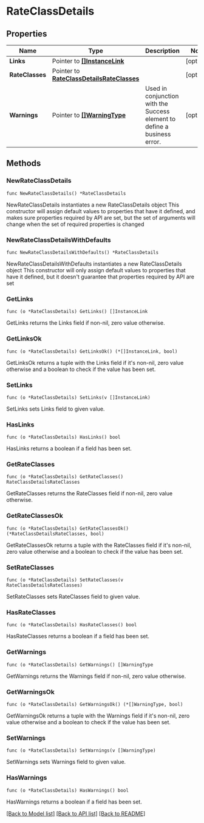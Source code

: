 # RateClassDetails

## Properties

Name | Type | Description | Notes
------------ | ------------- | ------------- | -------------
**Links** | Pointer to [**[]InstanceLink**](InstanceLink.md) |  | [optional] 
**RateClasses** | Pointer to [**RateClassDetailsRateClasses**](RateClassDetailsRateClasses.md) |  | [optional] 
**Warnings** | Pointer to [**[]WarningType**](WarningType.md) | Used in conjunction with the Success element to define a business error. | [optional] 

## Methods

### NewRateClassDetails

`func NewRateClassDetails() *RateClassDetails`

NewRateClassDetails instantiates a new RateClassDetails object
This constructor will assign default values to properties that have it defined,
and makes sure properties required by API are set, but the set of arguments
will change when the set of required properties is changed

### NewRateClassDetailsWithDefaults

`func NewRateClassDetailsWithDefaults() *RateClassDetails`

NewRateClassDetailsWithDefaults instantiates a new RateClassDetails object
This constructor will only assign default values to properties that have it defined,
but it doesn't guarantee that properties required by API are set

### GetLinks

`func (o *RateClassDetails) GetLinks() []InstanceLink`

GetLinks returns the Links field if non-nil, zero value otherwise.

### GetLinksOk

`func (o *RateClassDetails) GetLinksOk() (*[]InstanceLink, bool)`

GetLinksOk returns a tuple with the Links field if it's non-nil, zero value otherwise
and a boolean to check if the value has been set.

### SetLinks

`func (o *RateClassDetails) SetLinks(v []InstanceLink)`

SetLinks sets Links field to given value.

### HasLinks

`func (o *RateClassDetails) HasLinks() bool`

HasLinks returns a boolean if a field has been set.

### GetRateClasses

`func (o *RateClassDetails) GetRateClasses() RateClassDetailsRateClasses`

GetRateClasses returns the RateClasses field if non-nil, zero value otherwise.

### GetRateClassesOk

`func (o *RateClassDetails) GetRateClassesOk() (*RateClassDetailsRateClasses, bool)`

GetRateClassesOk returns a tuple with the RateClasses field if it's non-nil, zero value otherwise
and a boolean to check if the value has been set.

### SetRateClasses

`func (o *RateClassDetails) SetRateClasses(v RateClassDetailsRateClasses)`

SetRateClasses sets RateClasses field to given value.

### HasRateClasses

`func (o *RateClassDetails) HasRateClasses() bool`

HasRateClasses returns a boolean if a field has been set.

### GetWarnings

`func (o *RateClassDetails) GetWarnings() []WarningType`

GetWarnings returns the Warnings field if non-nil, zero value otherwise.

### GetWarningsOk

`func (o *RateClassDetails) GetWarningsOk() (*[]WarningType, bool)`

GetWarningsOk returns a tuple with the Warnings field if it's non-nil, zero value otherwise
and a boolean to check if the value has been set.

### SetWarnings

`func (o *RateClassDetails) SetWarnings(v []WarningType)`

SetWarnings sets Warnings field to given value.

### HasWarnings

`func (o *RateClassDetails) HasWarnings() bool`

HasWarnings returns a boolean if a field has been set.


[[Back to Model list]](../README.md#documentation-for-models) [[Back to API list]](../README.md#documentation-for-api-endpoints) [[Back to README]](../README.md)



